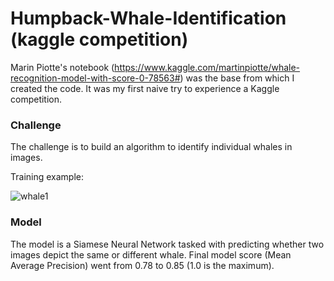 # Humpback-Whale-Identification (kaggle competition)

Marin Piotte's notebook (https://www.kaggle.com/martinpiotte/whale-recognition-model-with-score-0-78563#) was the base from which I created the code. It was my first naive try to experience a Kaggle competition.

### Challenge

The challenge is to build an algorithm to identify individual whales in images. 

Training example:

![whale1](https://user-images.githubusercontent.com/38153933/102027884-55029f00-3da7-11eb-89c9-23502e150ba8.png)

### Model  

The model is a Siamese Neural Network tasked with predicting whether two images depict the same or different whale. Final model score (Mean Average Precision) went from 0.78 to 0.85 (1.0 is the maximum).



